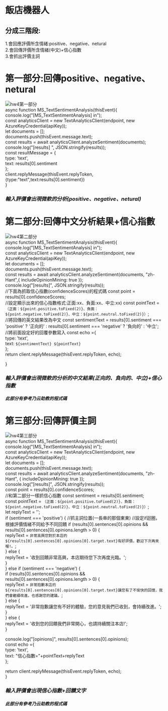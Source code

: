 # 飯店機器人
## 分成三階段:  
1.會回應評價所含情緒:positive、negative、netural  
2.會回傳評價所含情緒(中文)+信心指數  
3.會抓出評價主詞  
# 第一部分:回傳positive、negative、netural  
![hw4第一部分](https://github.com/rin693350/LAT/blob/a2db68ab1be0b4dbda31a88e1b5d8cfb53e8b897/%E4%BD%9C%E6%A5%AD%E5%9B%9B%E7%AC%AC%E4%B8%80%E9%83%A8%E5%88%86.png)  
  async function MS_TextSentimentAnalysis(thisEvent){  
  console.log("[MS_TextSentimentAnalysis] in");  
  const analyticsClient = new TextAnalyticsClient(endpoint, new AzureKeyCredential(apiKey));  
    let documents = [];  
    documents.push(thisEvent.message.text);  
    const results = await analyticsClient.analyzeSentiment(documents);  
    console.log("[results] ", JSON.stringify(results));  
    const resultMessage = {  
      type: 'text',  
      text: results[0].sentiment  
      };  
      client.replyMessage(thisEvent.replyToken, {type:"text",text:results[0].sentiment})  
     }  
### *輸入評價會出現微軟的分析(positive、negative、netural)*  
# 第二部分:回傳中文分析結果+信心指數   
![hw4第二部分](https://github.com/rin693350/LAT/blob/045897929741686cb39dc7566334867324060d40/%E4%BD%9C%E6%A5%AD%E5%9B%9B%E7%AC%AC%E4%BA%8C%E9%83%A8%E5%88%86.png)  
    async function MS_TextSentimentAnalysis(thisEvent){  
    console.log("[MS_TextSentimentAnalysis] in");  
    const analyticsClient = new TextAnalyticsClient(endpoint, new AzureKeyCredential(apiKey));  
    let documents = [];  
    documents.push(thisEvent.message.text);  
    const results = await analyticsClient.analyzeSentiment(documents, "zh-Hant",{ includeOpinionMining: true });  
    console.log("[results]", JSON.stringify(results));  
    //下面為抓取信心指數(confidenceScores)的程式碼
    const point = results[0].confidenceScores;  
    //設定顯示出來的信心指數格式:正面:xx、負面:xx、中立:xx)
    const pointText = `（正面：${point.positive.toFixed(2)}、負面：${point.negative.toFixed(2)}、中立：${point.neutral.toFixed(2)}）`;  
    //將回傳的英文結果改為中文
    const sentimentText = results[0].sentiment === 'positive' ? '正向的' : results[0].sentiment === 'negative' ? '負向的' : '中立';  
    //將前面設定好的回覆參數寫入
    const echo ={  
      type: 'text',  
      text: `${sentimentText} ${pointText}`  
    };  
    return client.replyMessage(thisEvent.replyToken, echo);  


  }  
  ### *輸入評價會出現微軟的分析的中文結果(正向的、負向的、中立)+信心指數*
  #### *此部分有參考乃云助教的程式碼*
 # 第三部分:回傳評價主詞  
 ![hw4第三部分](https://github.com/rin693350/LAT/blob/e61bbb9612397f8c5b759c73d31ef458125c2596/%E4%BD%9C%E6%A5%AD%E5%9B%9B%E7%AC%AC%E4%B8%89%E9%83%A8%E5%88%86.png)  
 async function MS_TextSentimentAnalysis(thisEvent){  
 console.log("[MS_TextSentimentAnalysis] in");  
 const analyticsClient = new TextAnalyticsClient(endpoint, new AzureKeyCredential(apiKey));  
 let documents = [];  
 documents.push(thisEvent.message.text);  
 const results = await analyticsClient.analyzeSentiment(documents, "zh-Hant", { includeOpinionMining: true });  
 console.log("[results]", JSON.stringify(results));  
 const point = results[0].confidenceScores;  
 //和第二部分一樣抓信心指數
 const sentiment = results[0].sentiment;  
 const pointText = `（正面：${point.positive.toFixed(2)}、負面：${point.negative.toFixed(2)}、中立：${point.neutral.toFixed(2)}）`;  
 let replyText = '';  
 if (sentiment === 'positive') {
    //抓主詞位置(一長串的那個東東)
    //設定if迴圈，根據評價情緒不同給予不同回饋
     if (results[0].sentences[0].opinions && results[0].sentences[0].opinions.length > 0) {  
         replyText = `非常高興您對於本店的${results[0].sentences[0].opinions[0].target.text}有好評價，歡迎下次再來喔!。`;  
    } else {  
         replyText = '收到回饋非常高興，本店期待您下次再度光臨。';  
         }  
      } else if (sentiment === 'negative') {  
        if (results[0].sentences[0].opinions && results[0].sentences[0].opinions.length > 0) {  
        replyText = `非常抱歉本店的${results[0].sentences[0].opinions[0].target.text}讓您有了不愉快的回憶，我們會繼續改進，也感謝您的建議。`;  
      } else {  
        replyText = '非常抱歉讓您有不好的體驗，您的意見我們已收到，會持續改進。';  
      }  
    } else {  
      replyText = '收到您的回饋我們非常開心，也請持續關注本店!';  
  }  
  
  console.log("[opinions]", results[0].sentences[0].opinions);  
  const echo ={  
      type: 'text',  
      text: "信心指數="+pointText+replyText  
    };  
    
  return client.replyMessage(thisEvent.replyToken, echo);  
}  
### *輸入評價會出現信心指數+回饋文字*
#### *此部分有參考乃云助教的程式碼*


  
